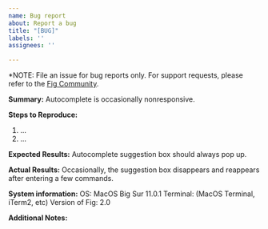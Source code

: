 ```yaml
---
name: Bug report
about: Report a bug
title: "[BUG]"
labels: ''
assignees: ''

---
```


*NOTE: File an issue for bug reports only. For support requests, please refer to the [Fig Community](https://figcommunity.slack.com/join/shared_invite/zt-fupa9n8g-sfHm8MyBn1DBaCj8SoIxSA#/).

**Summary:**
Autocomplete is occasionally nonresponsive.

**Steps to Reproduce:**
1. ...
2. ...

**Expected Results:**
Autocomplete suggestion box should always pop up.

**Actual Results:**
Occasionally, the suggestion box disappears and reappears after entering a few commands.

**System information:**
OS: MacOS Big Sur 11.0.1
Terminal: (MacOS Terminal, iTerm2, etc)
Version of Fig: 2.0

**Additional Notes:**
